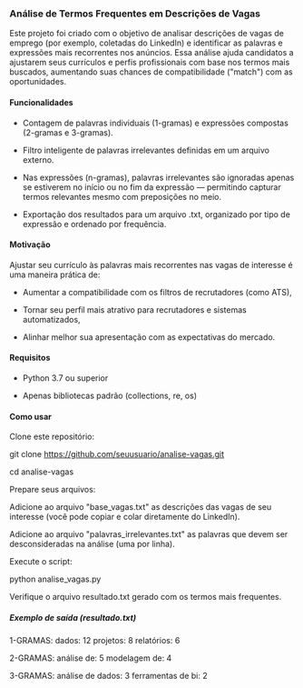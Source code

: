### Análise de Termos Frequentes em Descrições de Vagas

 Este projeto foi criado com o objetivo de analisar descrições de vagas de emprego (por exemplo, coletadas do LinkedIn) e identificar as palavras e expressões mais recorrentes nos anúncios. Essa análise ajuda candidatos a ajustarem seus currículos e perfis profissionais com base nos termos mais buscados, aumentando suas chances de compatibilidade ("match") com as oportunidades.


 #### Funcionalidades

- Contagem de palavras individuais (1-gramas) e expressões compostas (2-gramas e 3-gramas).

- Filtro inteligente de palavras irrelevantes definidas em um arquivo externo.

- Nas expressões (n-gramas), palavras irrelevantes são ignoradas apenas se estiverem no início ou no fim da expressão — permitindo capturar termos relevantes mesmo com preposições no meio.

- Exportação dos resultados para um arquivo .txt, organizado por tipo de expressão e ordenado por frequência.


#### Motivação

Ajustar seu currículo às palavras mais recorrentes nas vagas de interesse é uma maneira prática de:

- Aumentar a compatibilidade com os filtros de recrutadores (como ATS),

- Tornar seu perfil mais atrativo para recrutadores e sistemas automatizados,

- Alinhar melhor sua apresentação com as expectativas do mercado.


#### Requisitos

- Python 3.7 ou superior

- Apenas bibliotecas padrão (collections, re, os)


#### Como usar

Clone este repositório:

git clone https://github.com/seuusuario/analise-vagas.git

cd analise-vagas

Prepare seus arquivos:

Adicione ao arquivo "base_vagas.txt" as descrições das vagas de seu interesse (você pode copiar e colar diretamente do LinkedIn).

Adicione ao arquivo "palavras_irrelevantes.txt" as palavras que devem ser desconsideradas na análise (uma por linha).

Execute o script:

python analise_vagas.py

Verifique o arquivo resultado.txt gerado com os termos mais frequentes.

##### Exemplo de saída (resultado.txt)

1-GRAMAS:
dados: 12
projetos: 8
relatórios: 6

2-GRAMAS:
análise de: 5
modelagem de: 4

3-GRAMAS:
análise de dados: 3
ferramentas de bi: 2





